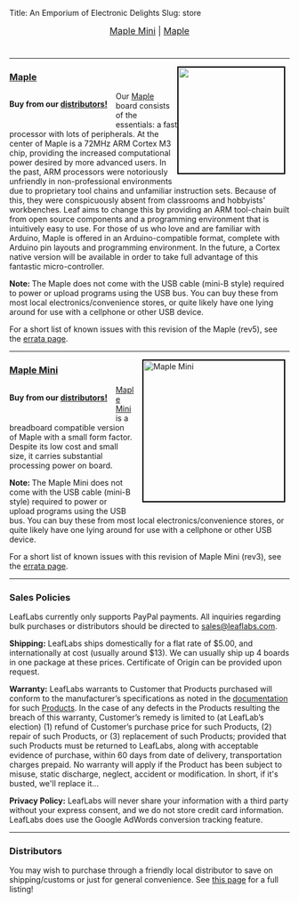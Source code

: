 Title: An Emporium of Electronic Delights
Slug: store

<div style="text-align: center; font-size: 16px;"><a href="#Maple-Mini">Maple Mini</a> |  <a href="#Maple">Maple</a></div>
<h1><span class="subtitle"> </span></h1>
<hr /><!-- Maple -->
<a name="Maple"></a>
<a style="float: right; margin-bottom: 15px;" href="/devices/#maple"><img class="size-medium wp-image-535" style="float: left; margin-right: 8px; border: 2px solid black;" title="maple-board" src="http://farm5.static.flickr.com/4041/4613181199_33a31ca4ab_m.jpg" alt="" width="190" height="190" /></a>
<h3><a href="/devices/maple/">Maple</a></h3>
<div style="float: left; margin-right: 15px; margin-bottom: 15px;">

<label><strong> </strong></label>

<strong>Buy from our <a href="/distributors/">distributors!</a></strong>

</div>
Our <a href="/devices/#Maple">Maple</a> board consists of the essentials: a fast processor with lots of peripherals. At the center of Maple is a 72MHz ARM Cortex M3 chip, providing the increased computational power desired by more advanced users. In the past, ARM processors were notoriously unfriendly in non-professional environments due to proprietary tool chains and unfamiliar instruction sets. Because of this, they were conspicuously absent from classrooms and hobbyists' workbenches. Leaf aims to change this by providing an ARM tool-chain built from open source components and a programming environment that is intuitively easy to use. For those of us who love and are familiar with Arduino, Maple is offered in an Arduino-compatible format, complete with Arduino pin layouts and programming environment. In the future, a Cortex native version will be available in order to take full advantage of this fantastic micro-controller.

<strong>Note: </strong>The Maple does not come with the USB cable (mini-B style) required to power or upload programs using the USB bus. You can buy these from most local electronics/convenience stores, or quite likely have one lying around for use with a cellphone or other USB device.

For a short list of known issues with this revision of the Maple (rev5), see the <a href="http://leaflabs.com/docs/hardware/maple.html#errata">errata page</a>.

<hr style="clear: both;" /><!-- Maple Mini -->
<a name="Maple-Mini"></a>
<a style="float: right; margin-bottom: 15px; margin-left: 15px;" href="/devices/#maplemini">
<img class="size-medium wp-image-535" style="float: left; margin-right: 8px; border: 2px solid black;" title="maple-board" src="http://static.leaflabs.com/img/devices/maple-mini-r2/maple-mini-r2-top.jpg" alt="Maple Mini" width="253" />
</a>
<h3><a href="/devices/#maplemini">Maple Mini</a></h3>
<div style="float: left; margin-right: 15px; margin-bottom: 15px;">

<label><strong> </strong></label>

<strong>Buy from our <a href="/distributors/">distributors!</a></strong>
<strong> </strong>

</div>
<a href="/devices/#Maple-Mini">Maple Mini</a> is a breadboard compatible version of Maple with a small form factor. Despite its low cost and small size, it carries substantial processing power on board.

<strong>Note: </strong>The Maple Mini does not come with the USB cable (mini-B style) required to power or upload programs using the USB bus. You can buy these from most local electronics/convenience stores, or quite likely have one lying around for use with a cellphone or other USB device.

For a short list of known issues with this revision of Maple Mini (rev3), see the <a href="/docs/hardware/maple-mini.html#errata">errata page</a>.

<hr style="clear: both;" />
<h3>Sales Policies</h3>
LeafLabs currently only supports PayPal payments. All inquiries regarding bulk purchases or distributors should be directed to <a href="mailto:sales@leaflabs.com">sales@leaflabs.com</a>.

<strong>Shipping:</strong> LeafLabs ships domestically for a flat rate of $5.00, and internationally at cost (usually around $13). We can usually ship up 4 boards in one package at these prices. Certificate of Origin can be provided upon request.

<strong>Warranty:</strong> LeafLabs warrants to Customer that Products purchased will conform to the manufacturer’s specifications as noted in the <a href="http://leaflabs.com/docs/">documentation</a> for such <a href="/devices/">Products</a>. In the case of any defects in the Products resulting the breach of this warranty, Customer’s remedy is limited to (at LeafLab’s election) (1) refund of Customer’s purchase price for such Products, (2) repair of such Products, or (3) replacement of such Products; provided that such Products must be returned to LeafLabs, along with acceptable evidence of purchase, within 60 days from date of delivery, transportation charges prepaid. No warranty will apply if the Product has been subject to misuse, static discharge, neglect, accident or modification. In short, if<span style="font-weight: normal;"> it's busted, we'll replace it...</span>

<strong>Privacy Policy:</strong> LeafLabs will never share your information with a third party without your express consent, and we do not store credit card information. LeafLabs does use the Google AdWords conversion tracking feature.

<hr />
<h3>Distributors</h3>
You may wish to purchase through a friendly local distributor to save on shipping/customs or just for general convenience. See <a href="/distributors/">this page</a> for a full listing!
